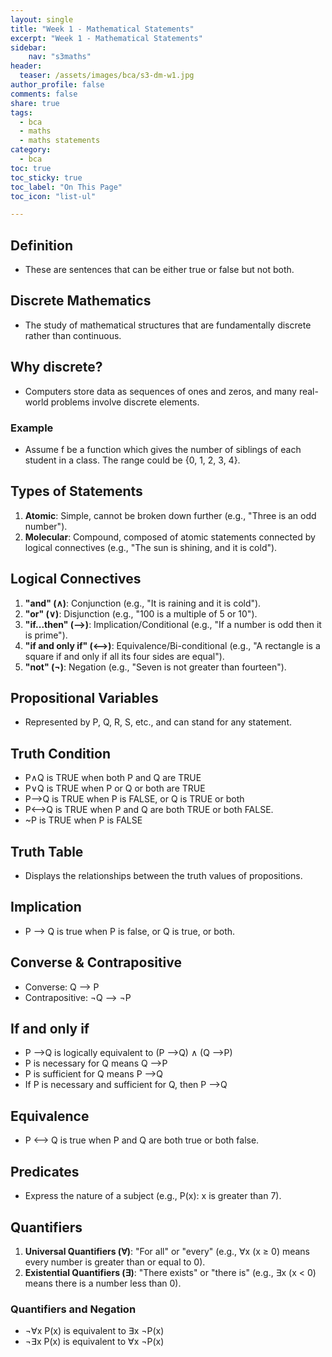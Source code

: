 ```yaml
---
layout: single
title: "Week 1 - Mathematical Statements"
excerpt: "Week 1 - Mathematical Statements"
sidebar:
    nav: "s3maths"
header:
  teaser: /assets/images/bca/s3-dm-w1.jpg
author_profile: false
comments: false
share: true
tags:
  - bca
  - maths
  - maths statements
category:
  - bca
toc: true
toc_sticky: true
toc_label: "On This Page"
toc_icon: "list-ul"

---
```


## Definition
- These are sentences that can be either true or false but not both.

## Discrete Mathematics
- The study of mathematical structures that are fundamentally discrete rather than continuous.

## Why discrete?
- Computers store data as sequences of ones and zeros, and many real-world problems involve discrete elements.

### Example
- Assume f be a function which gives the number of siblings of each student in a class. The range could be {0, 1, 2, 3, 4}.

## Types of Statements
1. **Atomic**: Simple, cannot be broken down further (e.g., "Three is an odd number").
2. **Molecular**: Compound, composed of atomic statements connected by logical connectives (e.g., "The sun is shining, and it is cold").

## Logical Connectives
1. **"and" (∧)**: Conjunction (e.g., "It is raining and it is cold").
2. **"or" (∨)**: Disjunction (e.g., "100 is a multiple of 5 or 10").
3. **"if...then" (⟶)**: Implication/Conditional (e.g., "If a number is odd then it is prime").
4. **"if and only if" (⟷)**: Equivalence/Bi-conditional (e.g., "A rectangle is a square if and only if all its four sides are equal").
5. **"not" (¬)**: Negation (e.g., "Seven is not greater than fourteen").

## Propositional Variables
- Represented by P, Q, R, S, etc., and can stand for any statement.

## Truth Condition
- P∧Q is TRUE when both P and Q are TRUE
- P∨Q is TRUE when P or Q or both are TRUE
- P⟶Q is TRUE when P is FALSE, or Q is TRUE or both
- P⟷Q is TRUE when P and Q are both TRUE or both FALSE.
- ~P is TRUE when P is FALSE

## Truth Table
- Displays the relationships between the truth values of propositions.

## Implication
- P ⟶ Q is true when P is false, or Q is true, or both.

## Converse & Contrapositive
- Converse: Q ⟶ P
- Contrapositive: ¬Q ⟶ ¬P

## If and only if
- P ⟶Q is logically equivalent to (P ⟶Q) ∧ (Q ⟶P)
- P is necessary for Q means Q ⟶P
- P is sufficient for Q means P ⟶Q
- If P is necessary and sufficient for Q, then P ⟶Q

## Equivalence
- P ⟷ Q is true when P and Q are both true or both false.

## Predicates
- Express the nature of a subject (e.g., P(x): x is greater than 7).

## Quantifiers
1. **Universal Quantifiers (∀)**: "For all" or "every" (e.g., ∀x (x ≥ 0) means every number is greater than or equal to 0).
2. **Existential Quantifiers (∃)**: "There exists" or "there is" (e.g., ∃x (x < 0) means there is a number less than 0).

### Quantifiers and Negation
- ¬∀x P(x) is equivalent to ∃x ¬P(x)
- ¬∃x P(x) is equivalent to ∀x ¬P(x)